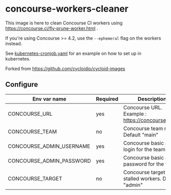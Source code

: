 # concourse-workers-cleaner

This image is here to clean Concourse CI workers using https://concourse.ci/fly-prune-worker.html .

If you're using Concourse >= 4.2, use the `--ephemeral` flag on the workers instead.

See [kubernetes-cronjob.yaml](kubernetes-cronjob.yaml) for an example on how to set up in kubernetes.

Forked from https://github.com/cycloidio/cycloid-images 

## Configure

| Env var name             | Required | Description                                           |
| ------------------------ | -------- | ----------------------------------------------------- |
| CONCOURSE_URL            | yes      | Concourse URL. Example : https://concourse.foo.io     |
| CONCOURSE_TEAM           | no       | Concourse team name. Default "main"                   |
| CONCOURSE_ADMIN_USERNAME | yes      | Concourse basic auth login for the team               |
| CONCOURSE_ADMIN_PASSWORD | yes      | Concourse basic auth password for the team            |
| CONCOURSE_TARGET         | no       | Concourse target for stalled workers. Default "admin" |
